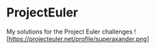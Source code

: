 # ProjectEuler
My solutions for the Project Euler challenges
![https://projecteuler.net/profile/superaxander.png]
